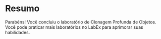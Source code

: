 # Resumo

Parabéns! Você concluiu o laboratório de Clonagem Profunda de Objetos. Você pode praticar mais laboratórios no LabEx para aprimorar suas habilidades.
